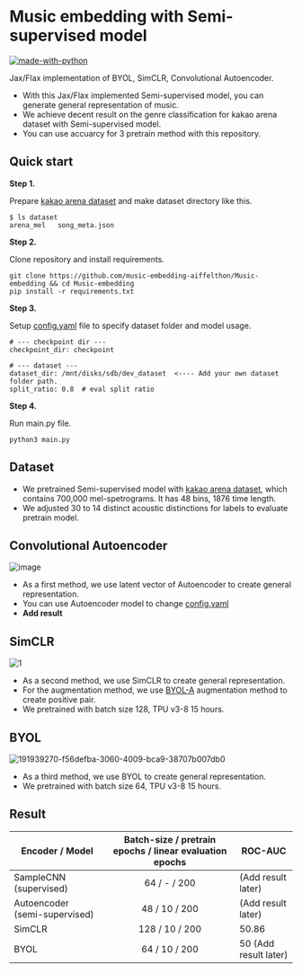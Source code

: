 # Music embedding with Semi-supervised model

[![made-with-python](https://img.shields.io/badge/Made%20with-Python-1f425f.svg)](https://www.python.org/)


Jax/Flax implementation of BYOL, SimCLR, Convolutional Autoencoder.

* With this Jax/Flax implemented Semi-supervised model, you can generate general representation of music.
* We achieve decent result on the genre classification for kakao arena dataset with Semi-supervised model.
* You can use accuarcy for 3 pretrain method with this repository.

## Quick start
**Step 1.**

Prepare [kakao arena dataset](https://arena.kakao.com/c/8) and make dataset directory like this.
```
$ ls dataset
arena_mel   song_meta.json
```

**Step 2.**

Clone repository and install requirements.

```
git clone https://github.com/music-embedding-aiffelthon/Music-embedding && cd Music-embedding
pip install -r requirements.txt
```

**Step 3.**

Setup [config.yaml](https://github.com/music-embedding-aiffelthon/Music-embedding/blob/master/config/config.yaml) file to specify dataset folder and model usage.
```
# --- checkpoint dir ---
checkpoint_dir: checkpoint

# --- dataset ---
dataset_dir: /mnt/disks/sdb/dev_dataset  <---- Add your own dataset folder path.
split_ratio: 0.8  # eval split ratio
```

**Step 4.**

Run main.py file.
```
python3 main.py
```

## Dataset
* We pretrained Semi-supervised model with [kakao arena dataset](https://arena.kakao.com/c/8), which contains 700,000 mel-spetrograms. It has 48 bins, 1876 time length. 
* We adjusted 30 to 14 distinct acoustic distinctions for labels to evaluate pretrain model.

## Convolutional Autoencoder 
![image](https://user-images.githubusercontent.com/85149409/191931651-159657ab-b941-4335-9d1e-931c520ad219.png)


* As a first method, we use latent vector of Autoencoder to create general representation.
* You can use Autoencoder model to change [config.yaml](https://github.com/music-embedding-aiffelthon/Music-embedding/blob/master/config/config.yaml)
* **Add result**

## SimCLR 
![1](https://user-images.githubusercontent.com/85149409/191939638-e73076d9-3423-4a20-8a8c-c6cf2d6ba693.png)

* As a second method, we use SimCLR to create general representation.
* For the augmentation method, we use [BYOL-A](https://github.com/nttcslab/byol-a) augmentation method to create positive pair. 
* We pretrained with batch size 128, TPU v3-8 15 hours.

## BYOL
![191939270-f56defba-3060-4009-bca9-38707b007db0](https://user-images.githubusercontent.com/85149409/191939763-052f361f-55fd-4f12-ae79-b0c623577593.png)

* As a third method, we use BYOL to create general representation.
* We pretrained with batch size 64, TPU v3-8 15 hours.

## Result
| Encoder / Model | Batch-size / pretrain epochs / linear evaluation epochs |  ROC-AUC |
|-------------|:-------------:|-------------|
| SampleCNN (supervised) | 64 / - / 200 | (Add result later) |
| Autoencoder (semi-supervised) | 48 / 10 / 200 | (Add result later) |
| SimCLR | 128 / 10 / 200 | 50.86 |
| BYOL | 64 / 10 / 200 | 50 (Add result later) |
